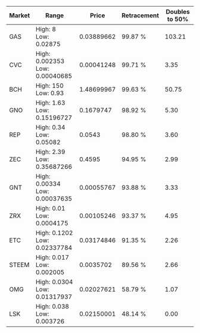 | Market | Range | Price| Retracement | Doubles to 50% |
| --- | --- | --- | --- | --- |
| GAS | High: 8<br />Low: 0.02875 | 0.03889662 | 99.87 % | 103.21 |
| CVC | High: 0.002353<br />Low: 0.00040685 | 0.00041248 | 99.71 % | 3.35 |
| BCH | High: 150<br />Low: 0.93 | 1.48699967 | 99.63 % | 50.75 |
| GNO | High: 1.63<br />Low: 0.15196727 | 0.1679747 | 98.92 % | 5.30 |
| REP | High: 0.34<br />Low: 0.05082 | 0.0543 | 98.80 % | 3.60 |
| ZEC | High: 2.39<br />Low: 0.35687266 | 0.4595 | 94.95 % | 2.99 |
| GNT | High: 0.00334<br />Low: 0.00037635 | 0.00055767 | 93.88 % | 3.33 |
| ZRX | High: 0.01<br />Low: 0.0004175 | 0.00105246 | 93.37 % | 4.95 |
| ETC | High: 0.1202<br />Low: 0.02337784 | 0.03174846 | 91.35 % | 2.26 |
| STEEM | High: 0.017<br />Low: 0.002005 | 0.0035702 | 89.56 % | 2.66 |
| OMG | High: 0.0304<br />Low: 0.01317937 | 0.02027621 | 58.79 % | 1.07 |
| LSK | High: 0.038<br />Low: 0.003726 | 0.02150001 | 48.14 % | 0.00 |
